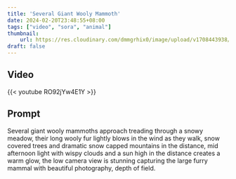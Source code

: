```yaml
---
title: 'Several Giant Wooly Mammoth'
date: 2024-02-20T23:48:55+08:00
tags: ["video", "sora", "animal"]
thumbnail:
    url: https://res.cloudinary.com/dmmgrhix0/image/upload/v1708443938/sora-video/z3j10pgy2tkpjnzfdqc1.jpg
draft: false
---
```



## Video

{{< youtube RO92jYw4E1Y >}}


## Prompt

Several giant wooly mammoths approach treading through a snowy meadow, their long wooly fur lightly blows in the wind as they walk, snow covered trees and dramatic snow capped mountains in the distance, mid afternoon light with wispy clouds and a sun high in the distance creates a warm glow, the low camera view is stunning capturing the large furry mammal with beautiful photography, depth of field.
